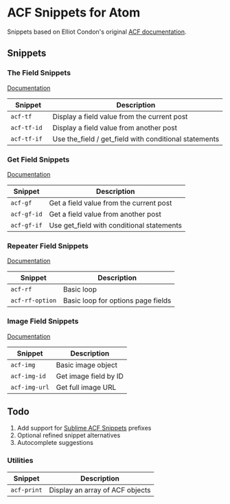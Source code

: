 # ACF Snippets for Atom

Snippets based on Elliot Condon's original [ACF documentation](http://www.advancedcustomfields.com/resources/).

## Snippets

### The Field Snippets
[Documentation](http://www.advancedcustomfields.com/resources/the_field/)

Snippet  | Description
------------- | -------------
`acf-tf`  | Display a field value from the current post
`acf-tf-id ` | Display a field value from another post
`acf-tf-if` | Use the_field / get_field with conditional statements

### Get Field Snippets
[Documentation](http://www.advancedcustomfields.com/resources/get_field/)

Snippet  | Description
------------- | -------------
`acf-gf`  | Get a field value from the current post
`acf-gf-id` | Get a field value from another post
`acf-gf-if` | Use get_field with conditional statements

### Repeater Field Snippets
[Documentation](http://www.advancedcustomfields.com/resources/repeater/)

Snippet  | Description
------------- | -------------
`acf-rf`  | Basic loop
`acf-rf-option`  | Basic loop for options page fields

### Image Field Snippets
[Documentation](http://www.advancedcustomfields.com/resources/image/)

Snippet  | Description
------------- | -------------
`acf-img`  | Basic image object
`acf-img-id ` | Get image field by ID
`acf-img-url` | Get full image URL

## Todo
1. Add support for [Sublime ACF Snippets](https://github.com/iamhexcoder/acf_snippets) prefixes
2. Optional refined snippet alternatives
3. Autocomplete suggestions

### Utilities

Snippet  | Description
------------- | -------------
`acf-print`  | Display an array of ACF objects
